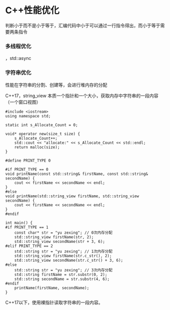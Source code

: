 # C++性能优化

判断小于而不是小于等于，汇编代码中小于可以通过一行指令得出，而小于等于需要两条指令

### 多线程优化
，std::async


### 字符串优化

性能在字符串的分割、创建等，会进行堆内存的分配

C++17，string_view
本质一个指针和一个大小，获取内存中字符串的一段内容（一个窗口视图）

```
#include <iostream>
using namespace std;

static int s_Allocate_Count = 0;

void* operator new(size_t size) {
    s_Allocate_Count++;
    std::cout << "allocate:" << s_Allocate_Count << std::endl;
    return malloc(size);
}

#define PRINT_TYPE 0

#if PRINT_TYPE == 0
void printName(const std::string& firstName, const std::string& secondName) {
    cout << firstName << secondName << endl;
}
#else
void printName(std::string_view firstName, std::string_view secondName) {
    cout << firstName << secondName << endl;
}
#endif

int main() {
#if PRINT_TYPE == 1
    const char* str = "yu zexing"; // 0次内存分配
    std::string_view firstName(str, 2);
    std::string_view secondName(str + 3, 6);
#elif PRINT_TYPE == 2
    std::string str = "yu zexing"; // 1次内存分配
    std::string_view firstName(str.c_str(), 2);
    std::string_view secondName(str.c_str() + 3, 6);
#else
    std::string str = "yu zexing"; // 3次内存分配
    std::string firstName = str.substr(0, 2);
    std::string secondName = str.substr(4, 6);
#endif
    printName(firstName, secondName);
}
```

C++17以下，使用裸指针读取字符串的一段内容。


